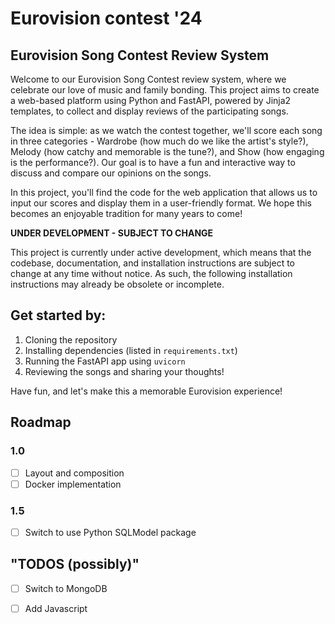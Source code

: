 # Eurovision contest '24

## Eurovision Song Contest Review System

Welcome to our Eurovision Song Contest review system, where we celebrate our love of music and family bonding. This project aims to create a web-based platform using Python and FastAPI, powered by Jinja2 templates, to collect and display reviews of the participating songs.

The idea is simple: as we watch the contest together, we'll score each song in three categories - Wardrobe (how much do we like the artist's style?), Melody
(how catchy and memorable is the tune?), and Show (how engaging is the performance?). Our goal is to have a fun and interactive way to discuss and compare our opinions on the songs.

In this project, you'll find the code for the web application that allows us to input our scores and display them in a user-friendly format. We hope this becomes an enjoyable tradition for many years to come!

**UNDER DEVELOPMENT - SUBJECT TO CHANGE**

This project is currently under active development, which means that the codebase, documentation, and installation instructions are subject to change at any time without notice. As such, the following installation instructions may already be obsolete or incomplete.

## Get started by:
1. Cloning the repository
2. Installing dependencies (listed in `requirements.txt`)
3. Running the FastAPI app using `uvicorn`
4. Reviewing the songs and sharing your thoughts!

Have fun, and let's make this a memorable Eurovision experience!

## Roadmap
### 1.0
- [ ] Layout and composition
- [ ] Docker implementation
### 1.5
- [ ] Switch to use Python SQLModel package

## "TODOS (possibly)"
- [ ] Switch to MongoDB
- [ ] Add Javascript

